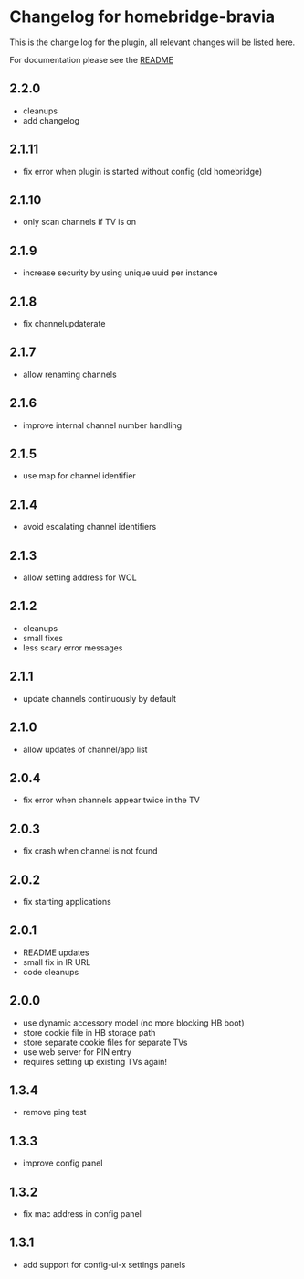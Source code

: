 # Changelog for homebridge-bravia
This is the change log for the plugin, all relevant changes will be listed here.

For documentation please see the [README](https://github.com/normen/homebridge-bravia/blob/master/README.md)
## 2.2.0
- cleanups
- add changelog
## 2.1.11
- fix error when plugin is started without config (old homebridge)
## 2.1.10
- only scan channels if TV is on
## 2.1.9
- increase security by using unique uuid per instance
## 2.1.8
- fix channelupdaterate
## 2.1.7
- allow renaming channels
## 2.1.6
- improve internal channel number handling
## 2.1.5
- use map for channel identifier
## 2.1.4
- avoid escalating channel identifiers
## 2.1.3
- allow setting address for WOL
## 2.1.2
- cleanups
- small fixes
- less scary error messages
## 2.1.1
- update channels continuously by default
## 2.1.0
- allow updates of channel/app list
## 2.0.4
- fix error when channels appear twice in the TV
## 2.0.3
- fix crash when channel is not found
## 2.0.2
- fix starting applications
## 2.0.1
- README updates
- small fix in IR URL
- code cleanups
## 2.0.0
- use dynamic accessory model (no more blocking HB boot)
- store cookie file in HB storage path
- store separate cookie files for separate TVs
- use web server for PIN entry
- requires setting up existing TVs again!
## 1.3.4
- remove ping test
## 1.3.3
- improve config panel
## 1.3.2
- fix mac address in config panel
## 1.3.1
- add support for config-ui-x settings panels

